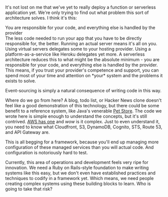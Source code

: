It's not lost on me that we've yet to really deploy a function or serverless application yet.  We're only trying to find out what
problem this sort of architecture solves.  I think it's this:

<aside class="pullquote">You are responsible for your code, and everything else is handled by the provider</aside>
The less code needed to run your app that you have to be directly responsible for, the better. Running an actual server means it's all on you.  Using virtual servers delegates some to your hosting provider.  Using a platform-as-a-service like Heroku delegates yet more.  A serverless architecture reduces this to what might be the absolute minimum - you are responsible for your code, and everything else is handled by the provider.  This means, if you trust your provider's competence and support, you can spend most of your time and attention on *your* system and the problems it exists to solve.

Event-sourcing is simply a natural consequence of writing code in this way.

Where do we go from here?  A blog, todo list, or Hacker News clone doesn't feel like a good demonstration of this technology, but
there could be some benefit to a reference system, like Java's venerable [Pet
Store](http://www.oracle.com/technetwork/java/index-136650.html).  The code we wrote here is simple enough to understand the
concepts, but it's still contrived.  [AWS has one](https://github.com/awslabs/lambda-refarch-webapp) and *wow* is it complex.
Just to even understand it, you need to know what Cloudfront, S3, DynamoDB, Cognito, STS, Route 53, and API Gateway are.

This is all begging for a framework, because you'll end up managing more configuration of these managed services than you will
actual code.  And configuration is notoriously hard to test.

Currently, this area of operations and development feels very ripe for innovation.  We need a Ruby on Rails-style foundation to
make writing systems like this easy, but we don't even have established practices and techniques to codify in a framework yet.
Which means, we need people creating complex systems using these building blocks to learn.  Who is going to take that risk?
